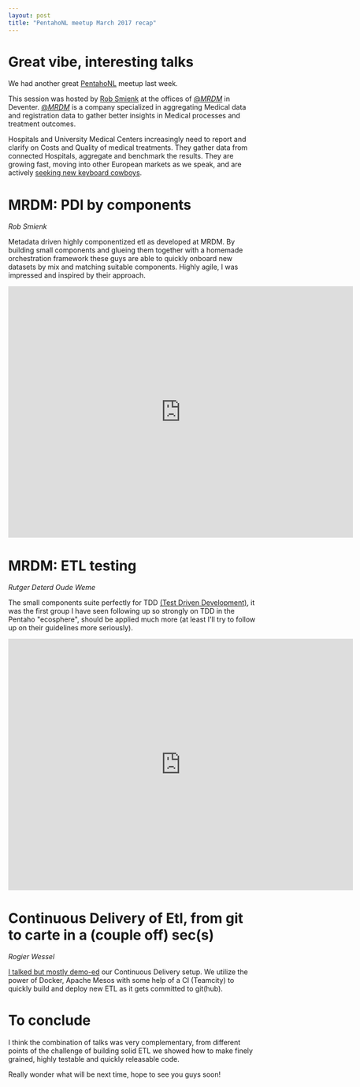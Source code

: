 ```yaml
---
layout: post
title: "PentahoNL meetup March 2017 recap"
---
```


# Great vibe, interesting talks

We had another great [PentahoNL](https://www.meetup.com/Pentaho-NL-Meetup/events/236959320/) meetup last week.

This session was hosted by [Rob Smienk](https://twitter.com/maskerade1) at the offices of  [@_MRDM_](https://twitter.com/_mrdm_) in Deventer. [@_MRDM_](https://twitter.com/_mrdm_) is a company specialized in aggregating Medical data and registration data to gather better insights in Medical processes and treatment outcomes.

Hospitals and University Medical Centers increasingly need to report and clarify on Costs and Quality of medical treatments. They gather data from connected Hospitals, aggregate and benchmark the results. They are growing fast, moving into other European markets as we speak, and are actively [seeking new keyboard cowboys](https://www.mrdm.nl/page/vacatures).

# MRDM: PDI by components
*Rob Smienk*

Metadata driven highly componentized etl as developed at MRDM. By building small components and glueing them together with a homemade orchestration framework these guys are able to quickly onboard new datasets by mix and matching suitable components. Highly agile, I was impressed and inspired by their approach.

<iframe id="iframe_container" frameborder="0" webkitallowfullscreen="" mozallowfullscreen="" allowfullscreen="" width="700" height="510" src="https://prezi.com/embed/5kov4ml6fyre/?bgcolor=ffffff&amp;lock_to_path=0&amp;autoplay=0&amp;autohide_ctrls=0&amp;landing_data=bHVZZmNaNDBIWnNjdEVENDRhZDFNZGNIUE1iOUU4aWJ6aDNMU2VEWHN4MlNURGwvc3BCa1poUnZWSDJKcWxmNzhxcz0&amp;landing_sign=mNxxS6ytyAfMBJ75uob9akE2xSQpZi0EzJVI0sPYrvY"></iframe>

# MRDM: ETL testing
*Rutger Deterd Oude Weme*

The small components suite perfectly for TDD [(Test Driven Development)](https://en.wikipedia.org/wiki/Test-driven_development), it was the first group I have seen following up so strongly on TDD in the Pentaho "ecosphere", should be applied much more (at least I'll try to follow up on their guidelines more seriously).

<iframe id="iframe_container" frameborder="0" webkitallowfullscreen="" mozallowfullscreen="" allowfullscreen="" width="700" height="510" src="https://prezi.com/embed/wcpw8wjmrfad/?bgcolor=ffffff&amp;lock_to_path=0&amp;autoplay=0&amp;autohide_ctrls=0&amp;landing_data=bHVZZmNaNDBIWnNjdEVENDRhZDFNZGNIUE1iOUU4aWJ6aDNMU2VEWHN4M0R5NE1adDArMHBKZFZ5eUhsWm5GT0RXcz0&amp;landing_sign=kkGb--EbKdlhnoHws1pXgwd6GVWYTg-N5CcVs3aUb4I"></iframe>

# Continuous Delivery of Etl, from git to carte in a (couple off) sec(s)
*Rogier Wessel*

[I talked but mostly demo-ed](https://github.com/blijblijblij/presentations/blob/develop/201703%20-%20pentaho%20nl%20meetup/Continuous%20Delivery%20of%20Etl%2C%20from%20git%20to%20carte%20in%20a%20(couple%20off)%20sec(s).pdf) our Continuous Delivery setup. We utilize the power of Docker, Apache Mesos with some help of a CI (Teamcity) to quickly build and deploy new ETL as it gets committed to git(hub).

# To conclude
I think the combination of talks was very complementary, from different points of the challenge of building solid ETL we showed how to make finely grained, highly testable and quickly releasable code.

Really wonder what will be next time, hope to see you guys soon!
